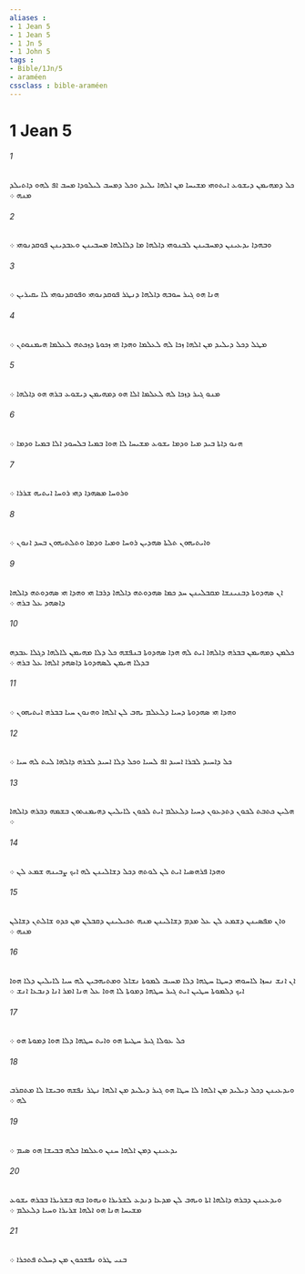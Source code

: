 ```yaml
---
aliases : 
- 1 Jean 5
- 1 Jean 5
- 1 Jn 5
- 1 John 5
tags : 
- Bible/1Jn/5
- araméen
cssclass : bible-araméen
---
```


# 1 Jean 5

###### 1
ܟܠ ܕܡܗܝܡܢ ܕܝܫܘܥ ܐܝܬܘܗܝ ܡܫܝܚܐ ܡܢ ܐܠܗܐ ܝܠܝܕ ܘܟܠ ܕܡܚܒ ܠܝܠܘܕܐ ܡܚܒ ܐܦ ܠܗܘ ܕܐܬܝܠܕ ܡܢܗ ܀
###### 2
ܘܒܗܕܐ ܝܕܥܝܢܢ ܕܡܚܒܝܢܢ ܠܒܢܘܗܝ ܕܐܠܗܐ ܡܐ ܕܠܐܠܗܐ ܡܚܒܝܢܢ ܘܥܒܕܝܢܢ ܦܘܩܕܢܘܗܝ ܀
###### 3
ܗܢܐ ܗܘ ܓܝܪ ܚܘܒܗ ܕܐܠܗܐ ܕܢܛܪ ܦܘܩܕܢܘܗܝ ܘܦܘܩܕܢܘܗܝ ܠܐ ܝܩܝܪܝܢ ܀
###### 4
ܡܛܠ ܕܟܠ ܕܝܠܝܕ ܡܢ ܐܠܗܐ ܙܟܐ ܠܗ ܠܥܠܡܐ ܘܗܕܐ ܗܝ ܙܟܘܬܐ ܕܙܟܬܗ ܠܥܠܡܐ ܗܝܡܢܘܬܢ ܀
###### 5
ܡܢܘ ܓܝܪ ܕܙܟܐ ܠܗ ܠܥܠܡܐ ܐܠܐ ܗܘ ܕܡܗܝܡܢ ܕܝܫܘܥ ܒܪܗ ܗܘ ܕܐܠܗܐ ܀
###### 6
ܗܢܘ ܕܐܬܐ ܒܝܕ ܡܝܐ ܘܕܡܐ ܝܫܘܥ ܡܫܝܚܐ ܠܐ ܗܘܐ ܒܡܝܐ ܒܠܚܘܕ ܐܠܐ ܒܡܝܐ ܘܕܡܐ ܀
###### 7
ܘܪܘܚܐ ܡܤܗܕܐ ܕܗܝ ܪܘܚܐ ܐܝܬܝܗ ܫܪܪܐ ܀
###### 8
ܘܐܝܬܝܗܘܢ ܬܠܬܐ ܤܗܕܝܢ ܪܘܚܐ ܘܡܝܐ ܘܕܡܐ ܘܬܠܬܝܗܘܢ ܒܚܕ ܐܢܘܢ ܀
###### 9
ܐܢ ܤܗܕܘܬܐ ܕܒܢܝܢܫܐ ܡܩܒܠܝܢܢ ܚܕ ܟܡܐ ܤܗܕܘܬܗ ܕܐܠܗܐ ܕܪܒܐ ܗܝ ܘܗܕܐ ܗܝ ܤܗܕܘܬܗ ܕܐܠܗܐ ܕܐܤܗܕ ܥܠ ܒܪܗ ܀
###### 10
ܟܠܡܢ ܕܡܗܝܡܢ ܒܒܪܗ ܕܐܠܗܐ ܐܝܬ ܠܗ ܗܕܐ ܤܗܕܘܬܐ ܒܢܦܫܗ ܟܠ ܕܠܐ ܡܗܝܡܢ ܠܐܠܗܐ ܕܓܠܐ ܥܒܕܗ ܒܕܠܐ ܗܝܡܢ ܠܤܗܕܘܬܐ ܕܐܤܗܕ ܐܠܗܐ ܥܠ ܒܪܗ ܀
###### 11
ܘܗܕܐ ܗܝ ܤܗܕܘܬܐ ܕܚܝܐ ܕܠܥܠܡ ܝܗܒ ܠܢ ܐܠܗܐ ܘܗܢܘܢ ܚܝܐ ܒܒܪܗ ܐܝܬܝܗܘܢ ܀
###### 12
ܟܠ ܕܐܚܝܕ ܠܒܪܐ ܐܚܝܕ ܐܦ ܠܚܝܐ ܘܟܠ ܕܠܐ ܐܚܝܕ ܠܒܪܗ ܕܐܠܗܐ ܠܝܬ ܠܗ ܚܝܐ ܀
###### 13
ܗܠܝܢ ܟܬܒܬ ܠܟܘܢ ܕܬܕܥܘܢ ܕܚܝܐ ܕܠܥܠܡ ܐܝܬ ܠܟܘܢ ܠܐܝܠܝܢ ܕܗܝܡܢܬܘܢ ܒܫܡܗ ܕܒܪܗ ܕܐܠܗܐ ܀
###### 14
ܘܗܕܐ ܦܪܗܤܝܐ ܐܝܬ ܠܢ ܠܘܬܗ ܕܟܠ ܕܫܐܠܝܢܢ ܠܗ ܐܝܟ ܨܒܝܢܗ ܫܡܥ ܠܢ ܀
###### 15
ܘܐܢ ܡܦܤܝܢܢ ܕܫܡܥ ܠܢ ܥܠ ܡܕܡ ܕܫܐܠܝܢܢ ܡܢܗ ܬܟܝܠܝܢܢ ܕܩܒܠܢ ܡܢ ܟܕܘ ܫܐܠܬܢ ܕܫܐܠܢ ܡܢܗ ܀
###### 16
ܐܢ ܐܢܫ ܢܚܙܐ ܠܐܚܘܗܝ ܕܚܛܐ ܚܛܗܐ ܕܠܐ ܡܚܝܒ ܠܡܘܬܐ ܢܫܐܠ ܘܡܬܝܗܒܝܢ ܠܗ ܚܝܐ ܠܐܝܠܝܢ ܕܠܐ ܗܘܐ ܐܝܟ ܕܠܡܘܬܐ ܚܛܝܢ ܐܝܬ ܓܝܪ ܚܛܗܐ ܕܡܘܬܐ ܠܐ ܗܘܐ ܥܠ ܗܢܐ ܐܡܪ ܐܢܐ ܕܢܒܥܐ ܐܢܫ ܀
###### 17
ܟܠ ܥܘܠܐ ܓܝܪ ܚܛܝܬܐ ܗܘ ܘܐܝܬ ܚܛܗܐ ܕܠܐ ܗܘܐ ܕܡܘܬܐ ܗܘ ܀
###### 18
ܘܝܕܥܝܢܢ ܕܟܠ ܕܝܠܝܕ ܡܢ ܐܠܗܐ ܠܐ ܚܛܐ ܗܘ ܓܝܪ ܕܝܠܝܕ ܡܢ ܐܠܗܐ ܢܛܪ ܢܦܫܗ ܘܒܝܫܐ ܠܐ ܡܬܩܪܒ ܠܗ ܀
###### 19
ܝܕܥܝܢܢ ܕܡܢ ܐܠܗܐ ܚܢܢ ܘܥܠܡܐ ܟܠܗ ܒܒܝܫܐ ܗܘ ܤܝܡ ܀
###### 20
ܘܝܕܥܝܢܢ ܕܒܪܗ ܕܐܠܗܐ ܐܬܐ ܘܝܗܒ ܠܢ ܡܕܥܐ ܕܢܕܥ ܠܫܪܝܪܐ ܘܢܗܘܐ ܒܗ ܒܫܪܝܪܐ ܒܒܪܗ ܝܫܘܥ ܡܫܝܚܐ ܗܢܐ ܗܘ ܐܠܗܐ ܫܪܝܪܐ ܘܚܝܐ ܕܠܥܠܡ ܀
###### 21
ܒܢܝ ܛܪܘ ܢܦܫܟܘܢ ܡܢ ܕܚܠܬ ܦܬܟܪܐ ܀

